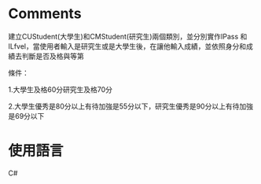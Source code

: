 # Comments
建立CUStudent(大學生)和CMStudent(研究生)兩個類別，並分別實作IPass 和ILfvel，當使用者輸入是研究生或是大學生後，在讓他輸入成績，並依照身分和成績去判斷是否及格與等第

條件：

1.大學生及格60分研究生及格70分

2.大學生優秀是80分以上有待加強是55分以下，研究生優秀是90分以上有待加強是69分以下

# 使用語言
C#
